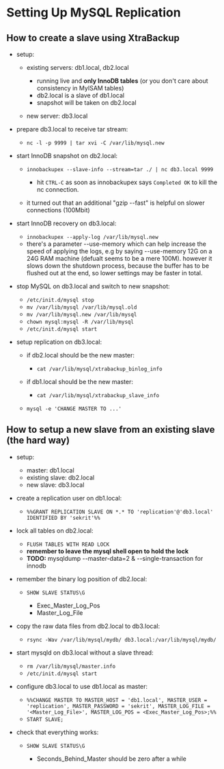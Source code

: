 Setting Up MySQL Replication
============================

How to create a slave using XtraBackup
--------------------------------------

  * setup:

    * existing servers: db1.local, db2.local

      * running live and **only InnoDB tables** (or you don't care about
        consistency in MyISAM tables)
      * db2.local is a slave of db1.local
      * snapshot will be taken on db2.local

    * new server: db3.local

  * prepare db3.local to receive tar stream:

    * ``nc -l -p 9999 | tar xvi -C /var/lib/mysql.new``

  * start InnoDB snapshot on db2.local:

    * ``innobackupex --slave-info --stream=tar ./ | nc db3.local 9999``

      * hit ``CTRL-C`` as soon as innobackupex says ``Completed OK`` to kill
        the nc connection.

    * it turned out that an additional "gzip --fast" is helpful on slower
      connections (100Mbit)

  * start InnoDB recovery on db3.local:

    * ``innobackupex --apply-log /var/lib/mysql.new``
    * there's a parameter --use-memory which can help increase the speed of
      applying the logs, e.g by saying --use-memory 12G on a 24G RAM machine
      (defualt seems to be a mere 100M). however it slows down the shutdown
      process, because the buffer has to be flushed out at the end, so lower
      settings may be faster in total.

  * stop MySQL on db3.local and switch to new snapshot:

    * ``/etc/init.d/mysql stop``
    * ``mv /var/lib/mysql /var/lib/mysql.old``
    * ``mv /var/lib/mysql.new /var/lib/mysql``
    * ``chown mysql:mysql -R /var/lib/mysql``
    * ``/etc/init.d/mysql start``

  * setup replication on db3.local:

    * if db2.local should be the new master:

      * ``cat /var/lib/mysql/xtrabackup_binlog_info``

    * if db1.local should be the new master:

      * ``cat /var/lib/mysql/xtrabackup_slave_info``

    * ``mysql -e 'CHANGE MASTER TO ...'``

How to setup a new slave from an existing slave (the hard way)
--------------------------------------------------------------

  * setup:

    * master: db1.local
    * existing slave: db2.local
    * new slave: db3.local

  * create a replication user on db1.local:

    * ``%%GRANT REPLICATION SLAVE ON *.* TO 'replication'@'db3.local' IDENTIFIED BY 'sekrit'%%``

  * lock all tables on db2.local:

    * ``FLUSH TABLES WITH READ LOCK``
    * **remember to leave the mysql shell open to hold the lock**
    * **TODO:** mysqldump --master-data=2 & --single-transaction for innodb

  * remember the binary log position of db2.local:

    * ``SHOW SLAVE STATUS\G``

      * Exec_Master_Log_Pos
      * Master_Log_File

  * copy the raw data files from db2.local to db3.local:

    * ``rsync -Wav /var/lib/mysql/mydb/ db3.local:/var/lib/mysql/mydb/``

  * start mysqld on db3.local without a slave thread:

    * ``rm /var/lib/mysql/master.info``
    * ``/etc/init.d/mysql start``

  * configure db3.local to use db1.local as master:

    * ``%%CHANGE MASTER TO MASTER_HOST = 'db1.local', MASTER_USER = 'replication', MASTER_PASSWORD = 'sekrit', MASTER_LOG_FILE = '<Master_Log_File>', MASTER_LOG_POS = <Exec_Master_Log_Pos>;%%``
    * ``START SLAVE;``

  * check that everything works:

    * ``SHOW SLAVE STATUS\G``

      * Seconds_Behind_Master should be zero after a while
